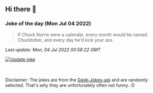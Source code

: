 ## Hi there 👋

### Joke of the day (Mon Jul 04 2022)
<!-- joke -->
>If Chuck Norris were a calendar, every month would be named Chucktober, and every day he'd kick your ass.
<!-- /joke -->

*Last update: Mon, 04 Jul 2022 00:56:22 GMT*

[![Update joke](https://github.com/nclskfm/nclskfm/actions/workflows/joke.yml/badge.svg)](https://github.com/nclskfm/nclskfm/actions/workflows/joke.yml)

<br><br>
Disclaimer: The jokes are from the [Geek-Jokes-api](https://github.com/sameerkumar18/geek-joke-api) and are randomly selected. That's why they are unfortunately often not funny. :D
